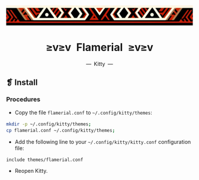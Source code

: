 <p align="center">
  <img alt="" src="../../assets/ornament.png" width=900 />
</p>
<h1 align="center">≥v≥v&ensp;Flamerial&ensp;≥v≥v</h1>
<p align="center">—&ensp;Kitty&ensp;—</p>

## ❡ Install
### Procedures
- Copy the file `flamerial.conf` to `~/.config/kitty/themes`:
```zsh
mkdir -p ~/.config/kitty/themes;
cp flamerial.conf ~/.config/kitty/themes;
```
- Add the following line to your `~/.config/kitty/kitty.conf` configuration file:
```
include themes/flamerial.conf
```
- Reopen Kitty.
